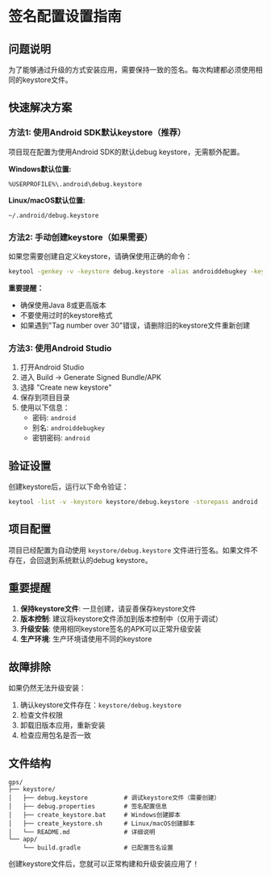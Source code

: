 # 签名配置设置指南

## 问题说明
为了能够通过升级的方式安装应用，需要保持一致的签名。每次构建都必须使用相同的keystore文件。

## 快速解决方案

### 方法1: 使用Android SDK默认keystore（推荐）

项目现在配置为使用Android SDK的默认debug keystore，无需额外配置。

**Windows默认位置:**
```
%USERPROFILE%\.android\debug.keystore
```

**Linux/macOS默认位置:**
```
~/.android/debug.keystore
```

### 方法2: 手动创建keystore（如果需要）

如果您需要创建自定义keystore，请确保使用正确的命令：

```bash
keytool -genkey -v -keystore debug.keystore -alias androiddebugkey -keyalg RSA -keysize 2048 -validity 10000 -storepass android -keypass android -dname "CN=Android Debug,O=Android,C=US"
```

**重要提醒：**
- 确保使用Java 8或更高版本
- 不要使用过时的keystore格式
- 如果遇到"Tag number over 30"错误，请删除旧的keystore文件重新创建

### 方法3: 使用Android Studio

1. 打开Android Studio
2. 进入 Build → Generate Signed Bundle/APK
3. 选择 "Create new keystore"
4. 保存到项目目录
5. 使用以下信息：
   - 密码: `android`
   - 别名: `androiddebugkey`
   - 密钥密码: `android`

## 验证设置

创建keystore后，运行以下命令验证：

```bash
keytool -list -v -keystore keystore/debug.keystore -storepass android
```

## 项目配置

项目已经配置为自动使用 `keystore/debug.keystore` 文件进行签名。如果文件不存在，会回退到系统默认的debug keystore。

## 重要提醒

1. **保持keystore文件**: 一旦创建，请妥善保存keystore文件
2. **版本控制**: 建议将keystore文件添加到版本控制中（仅用于调试）
3. **升级安装**: 使用相同keystore签名的APK可以正常升级安装
4. **生产环境**: 生产环境请使用不同的keystore

## 故障排除

如果仍然无法升级安装：

1. 确认keystore文件存在：`keystore/debug.keystore`
2. 检查文件权限
3. 卸载旧版本应用，重新安装
4. 检查应用包名是否一致

## 文件结构

```
gps/
├── keystore/
│   ├── debug.keystore          # 调试keystore文件（需要创建）
│   ├── debug.properties        # 签名配置信息
│   ├── create_keystore.bat     # Windows创建脚本
│   ├── create_keystore.sh      # Linux/macOS创建脚本
│   └── README.md               # 详细说明
└── app/
    └── build.gradle            # 已配置签名设置
```

创建keystore文件后，您就可以正常构建和升级安装应用了！
